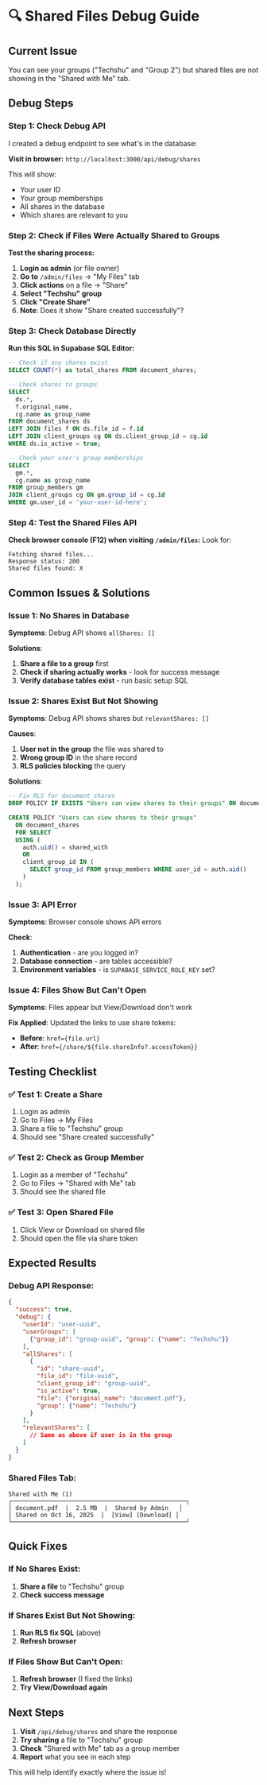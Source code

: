# 🔍 Shared Files Debug Guide

## Current Issue
You can see your groups ("Techshu" and "Group 2") but shared files are not showing in the "Shared with Me" tab.

## Debug Steps

### Step 1: Check Debug API
I created a debug endpoint to see what's in the database:

**Visit in browser:** `http://localhost:3000/api/debug/shares`

This will show:
- Your user ID
- Your group memberships
- All shares in the database
- Which shares are relevant to you

### Step 2: Check if Files Were Actually Shared to Groups

**Test the sharing process:**
1. **Login as admin** (or file owner)
2. **Go to** `/admin/files` → "My Files" tab
3. **Click actions** on a file → "Share"
4. **Select "Techshu" group**
5. **Click "Create Share"**
6. **Note**: Does it show "Share created successfully"?

### Step 3: Check Database Directly

**Run this SQL in Supabase SQL Editor:**

```sql
-- Check if any shares exist
SELECT COUNT(*) as total_shares FROM document_shares;

-- Check shares to groups
SELECT 
  ds.*,
  f.original_name,
  cg.name as group_name
FROM document_shares ds
LEFT JOIN files f ON ds.file_id = f.id
LEFT JOIN client_groups cg ON ds.client_group_id = cg.id
WHERE ds.is_active = true;

-- Check your user's group memberships
SELECT 
  gm.*,
  cg.name as group_name
FROM group_members gm
JOIN client_groups cg ON gm.group_id = cg.id
WHERE gm.user_id = 'your-user-id-here';
```

### Step 4: Test the Shared Files API

**Check browser console (F12) when visiting `/admin/files`:**
Look for:
```
Fetching shared files...
Response status: 200
Shared files found: X
```

## Common Issues & Solutions

### Issue 1: No Shares in Database
**Symptoms**: Debug API shows `allShares: []`

**Solutions**:
1. **Share a file to a group** first
2. **Check if sharing actually works** - look for success message
3. **Verify database tables exist** - run basic setup SQL

### Issue 2: Shares Exist But Not Showing
**Symptoms**: Debug API shows shares but `relevantShares: []`

**Causes**:
1. **User not in the group** the file was shared to
2. **Wrong group ID** in the share record
3. **RLS policies blocking** the query

**Solutions**:
```sql
-- Fix RLS for document_shares
DROP POLICY IF EXISTS "Users can view shares to their groups" ON document_shares;

CREATE POLICY "Users can view shares to their groups"
  ON document_shares
  FOR SELECT
  USING (
    auth.uid() = shared_with 
    OR 
    client_group_id IN (
      SELECT group_id FROM group_members WHERE user_id = auth.uid()
    )
  );
```

### Issue 3: API Error
**Symptoms**: Browser console shows API errors

**Check**:
1. **Authentication** - are you logged in?
2. **Database connection** - are tables accessible?
3. **Environment variables** - is `SUPABASE_SERVICE_ROLE_KEY` set?

### Issue 4: Files Show But Can't Open
**Symptoms**: Files appear but View/Download don't work

**Fix Applied**: Updated the links to use share tokens:
- **Before**: `href={file.url}`
- **After**: `href={/share/${file.shareInfo?.accessToken}}`

## Testing Checklist

### ✅ Test 1: Create a Share
1. Login as admin
2. Go to Files → My Files
3. Share a file to "Techshu" group
4. Should see "Share created successfully"

### ✅ Test 2: Check as Group Member
1. Login as a member of "Techshu"
2. Go to Files → "Shared with Me" tab
3. Should see the shared file

### ✅ Test 3: Open Shared File
1. Click View or Download on shared file
2. Should open the file via share token

## Expected Results

### Debug API Response:
```json
{
  "success": true,
  "debug": {
    "userId": "user-uuid",
    "userGroups": [
      {"group_id": "group-uuid", "group": {"name": "Techshu"}}
    ],
    "allShares": [
      {
        "id": "share-uuid",
        "file_id": "file-uuid",
        "client_group_id": "group-uuid",
        "is_active": true,
        "file": {"original_name": "document.pdf"},
        "group": {"name": "Techshu"}
      }
    ],
    "relevantShares": [
      // Same as above if user is in the group
    ]
  }
}
```

### Shared Files Tab:
```
Shared with Me (1)
┌─────────────────────────────────────────────────┐
│ document.pdf  |  2.5 MB  |  Shared by Admin   │
│ Shared on Oct 16, 2025  |  [View] [Download] │
└─────────────────────────────────────────────────┘
```

## Quick Fixes

### If No Shares Exist:
1. **Share a file** to "Techshu" group
2. **Check success message**

### If Shares Exist But Not Showing:
1. **Run RLS fix SQL** (above)
2. **Refresh browser**

### If Files Show But Can't Open:
1. **Refresh browser** (I fixed the links)
2. **Try View/Download again**

## Next Steps

1. **Visit** `/api/debug/shares` and share the response
2. **Try sharing** a file to "Techshu" group
3. **Check** "Shared with Me" tab as a group member
4. **Report** what you see in each step

This will help identify exactly where the issue is!
